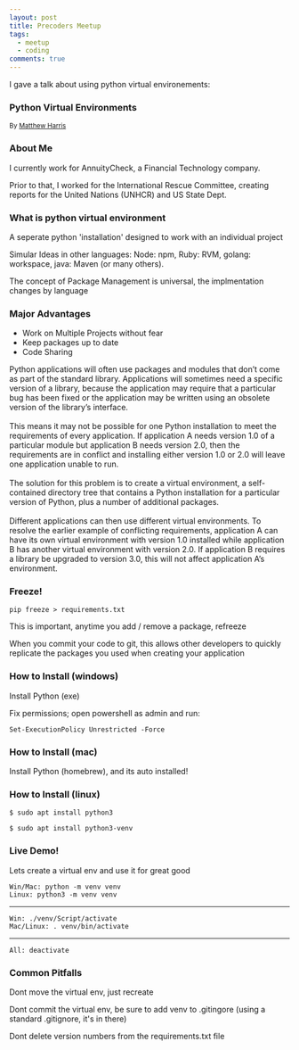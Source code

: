 ```yaml
---
layout: post
title: Precoders Meetup
tags:
  - meetup
  - coding
comments: true
---
```


I gave a talk about using python virtual environements:

<section>
<h3>Python Virtual Environments</h3>
<p>
<small
>By <a href="https://mattharris.tech">Matthew Harris</a></small
>
</p>
</section>
<section>
<h3>About Me</h3>
<p>
I currently work for AnnuityCheck, a Financial Technology company.
</p>
<p>
Prior to that, I worked for the International Rescue Committee,
creating reports for the United Nations (UNHCR) and US State Dept.
</p>
</section>
<section>
<h3>What is python virtual environment</h3>
<p>A seperate python 'installation' designed to work with an individual project</p>
<p>Simular Ideas in other languages:  Node: npm, Ruby: RVM, golang: workspace, java: Maven (or many others).</p>
<p>The concept of Package Management is universal, the implmentation changes by language</p>
</section>
<section>
<h3>Major Advantages</h3>
<ul>
<li>Work on Multiple Projects without fear</li>
<li>Keep packages up to date</li>
<li>Code Sharing</li>
</ul>

<aside class="notes">
Python applications will often use packages and modules that don’t come as part of the standard library. Applications will sometimes need a specific version of a library, because the application may require that a particular bug has been fixed or the application may be written using an obsolete version of the library’s interface.<br>
<br>
This means it may not be possible for one Python installation to meet the requirements of every application. If application A needs version 1.0 of a particular module but application B needs version 2.0, then the requirements are in conflict and installing either version 1.0 or 2.0 will leave one application unable to run.<br>
<br>            
The solution for this problem is to create a virtual environment, a self-contained directory tree that contains a Python installation for a particular version of Python, plus a number of additional packages.<br>
<br>
Different applications can then use different virtual environments. To resolve the earlier example of conflicting requirements, application A can have its own virtual environment with version 1.0 installed while application B has another virtual environment with version 2.0. If application B requires a library be upgraded to version 3.0, this will not affect application A’s environment.
</aside>        
</section>
<section>
<h3>Freeze!</h3>
<p><code>pip freeze > requirements.txt</code></p>
<p>This is important, anytime you add / remove a package, refreeze</p>
<aside class="nodes">
When you commit your code to git, this allows other developers to quickly replicate the packages you used when creating your application
</aside>
</section>
<section>
<h3>How to Install (windows)</h3>
<p>Install Python (exe)</p>
<p>Fix permissions; open powershell as admin and run:</p>
<p><code>Set-ExecutionPolicy Unrestricted -Force</code></p>
</section>
<section>
<h3>How to Install (mac)</h3>
<p>Install Python (homebrew), and its auto installed!</p>
</section>
<section>
<h3>How to Install (linux)</h3>
<p><code>$ sudo apt install python3</code></p>
<p><code>$ sudo apt install python3-venv</code></p>
</section>
<section>
<h3>Live Demo!</h3>
<p>Lets create a virtual env and use it for great good</p>
<code>Win/Mac: python -m venv venv</code><br>
<code>Linux: python3 -m venv venv</code>
<hr>
<code>Win: ./venv/Script/activate</code><br>
<code>Mac/Linux: . venv/bin/activate</code>
<hr>
<code>All: deactivate</code>
</section>
<section>
<h3>Common Pitfalls</h3>
<p>Dont move the virtual env, just recreate</p>
<p>Dont commit the virtual env, be sure to add venv to .gitingore (using a standard .gitignore, it's in there)</p>
<p>Dont delete version numbers from the requirements.txt file</p>
</section>
